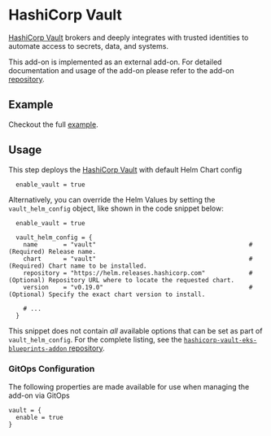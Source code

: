 # HashiCorp Vault

[HashiCorp Vault](https://www.vaultproject.io) brokers and deeply integrates with trusted identities to automate access to secrets, data, and systems.

This add-on is implemented as an external add-on. For detailed documentation and usage of the add-on please refer to the add-on [repository](https://github.com/hashicorp/hashicorp-vault-eks-blueprints-addon).

## Example

Checkout the full [example](https://github.com/hashicorp/hashicorp-vault-eks-blueprints-addon/tree/main/blueprints/getting-started).

## Usage

This step deploys the [HashiCorp Vault](https://www.vaultproject.io) with default Helm Chart config

```hcl
  enable_vault = true
```

Alternatively, you can override the Helm Values by setting the `vault_helm_config` object, like shown in the code snippet below:

```hcl
  enable_vault = true

  vault_helm_config = {
    name       = "vault"                                          # (Required) Release name.
    chart      = "vault"                                          # (Required) Chart name to be installed.
    repository = "https://helm.releases.hashicorp.com"            # (Optional) Repository URL where to locate the requested chart.
    version    = "v0.19.0"                                        # (Optional) Specify the exact chart version to install.

    # ...
  }
```

This snippet does not contain _all_ available options that can be set as part of `vault_helm_config`. For the complete listing, see the [`hashicorp-vault-eks-blueprints-addon` repository](https://github.com/hashicorp/hashicorp-vault-eks-blueprints-addon/blob/main/locals.tf).

### GitOps Configuration

The following properties are made available for use when managing the add-on via GitOps

```hcl
vault = {
  enable = true
}
```
